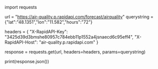 import requests

url = "https://air-quality.p.rapidapi.com/forecast/airquality"
querystring = {"lat":"48.1351","lon":"11.582","hours":"72"}

headers = {
	"X-RapidAPI-Key": "3425d39d3bmshe80957c784ebb11p1552a4jsnaecd6c95eff4",
	"X-RapidAPI-Host": "air-quality.p.rapidapi.com"
}

response = requests.get(url, headers=headers, params=querystring)

print(response.json())